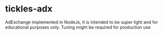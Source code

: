 # tickles-adx
AdExchange implemented in NodeJs, it is intended to be super light and for educational purposes only. Tuning might be required for production use
